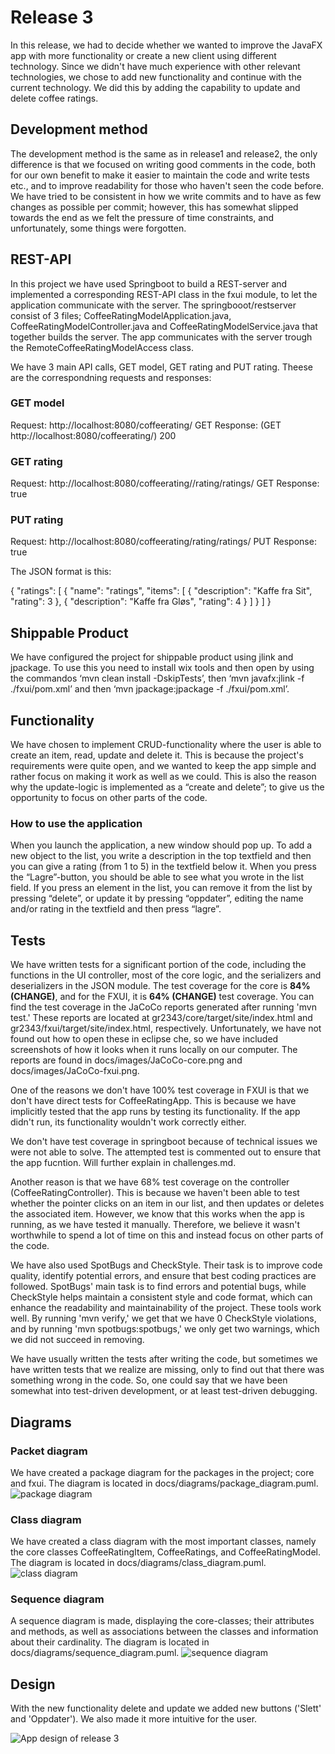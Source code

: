 # Release 3

In this release, we had to decide whether we wanted to improve the JavaFX app with more functionality or create a new client using different technology. Since we didn't have much experience with other relevant technologies, we chose to add new functionality and continue with the current technology. We did this by adding the capability to update and delete coffee ratings.

## Development method

The development method is the same as in release1 and release2, the only difference is that we focused on writing good comments in the code, both for our own benefit to make it easier to maintain the code and write tests etc., and to improve readability for those who haven't seen the code before. We have tried to be consistent in how we write commits and to have as few changes as possible per commit; however, this has somewhat slipped towards the end as we felt the pressure of time constraints, and unfortunately, some things were forgotten.

## REST-API

In this project we have used Springboot to build a REST-server and implemented a corresponding REST-API class in the fxui module, to let the application communicate with the server.
The springbooot/restserver consist of 3 files; CoffeeRatingModelApplication.java, CoffeeRatingModelController.java and CoffeeRatingModelService.java that together builds the server. The app communicates with the server trough the RemoteCoffeeRatingModelAccess class.

We have 3 main API calls, GET model, GET rating and PUT rating. Theese are the correspondning requests and responses:

### GET model

Request: http://localhost:8080/coffeerating/ GET
Response: (GET http://localhost:8080/coffeerating/) 200

### GET rating

Request: http://localhost:8080/coffeerating//rating/ratings/ GET
Response: true

### PUT rating

Request: http://localhost:8080/coffeerating/rating/ratings/ PUT
Response: true

The JSON format is this:

{
"ratings": [
{
"name": "ratings",
"items": [
{
"description": "Kaffe fra Sit",
"rating": 3
},
{
"description": "Kaffe fra Gløs",
"rating": 4
}
]
}
]
}

## Shippable Product

We have configured the project for shippable product using jlink and jpackage. To use this you need to install wix tools and then open by using the commandos ‘mvn clean install -DskipTests’, then ‘mvn javafx:jlink -f ./fxui/pom.xml’ and then ‘mvn jpackage:jpackage -f ./fxui/pom.xml’.

## Functionality

We have chosen to implement CRUD-functionality where the user is able to create an item, read, update and delete it. This is because the project's requirements were quite open, and we wanted to keep the app simple and rather focus on making it work as well as we could. This is also the reason why the update-logic is implemented as a “create and delete”; to give us the opportunity to focus on other parts of the code.

### How to use the application

When you launch the application, a new window should pop up. To add a new object to the list, you write a description in the top textfield and then you can give a rating (from 1 to 5) in the textfield below it. When you press the “Lagre”-button, you should be able to see what you wrote in the list field. If you press an element in the list, you can remove it from the list by pressing “delete”, or update it by pressing “oppdater”, editing the name and/or rating in the textfield and then press “lagre”.

## Tests

We have written tests for a significant portion of the code, including the functions in the UI controller, most of the core logic, and the serializers and deserializers in the JSON module. The test coverage for the core is **84% (CHANGE)**, and for the FXUI, it is **64% (CHANGE)** test coverage. You can find the test coverage in the JaCoCo reports generated after running 'mvn test.' These reports are located at gr2343/core/target/site/index.html and gr2343/fxui/target/site/index.html, respectively. Unfortunately, we have not found out how to open these in eclipse che, so we have included screenshots of how it looks when it runs locally on our computer. The reports are found in docs/images/JaCoCo-core.png and docs/images/JaCoCo-fxui.png.

One of the reasons we don't have 100% test coverage in FXUI is that we don't have direct tests for CoffeeRatingApp. This is because we have implicitly tested that the app runs by testing its functionality. If the app didn't run, its functionality wouldn't work correctly either.

We don't have test coverage in springboot because of technical issues we were not able to solve. The attempted test is commented out to ensure that the app fucntion. Will further explain in challenges.md.

Another reason is that we have 68% test coverage on the controller (CoffeeRatingController). This is because we haven't been able to test whether the pointer clicks on an item in our list, and then updates or deletes the associated item. However, we know that this works when the app is running, as we have tested it manually. Therefore, we believe it wasn't worthwhile to spend a lot of time on this and instead focus on other parts of the code.

We have also used SpotBugs and CheckStyle. Their task is to improve code quality, identify potential errors, and ensure that best coding practices are followed. SpotBugs' main task is to find errors and potential bugs, while CheckStyle helps maintain a consistent style and code format, which can enhance the readability and maintainability of the project. These tools work well. By running 'mvn verify,' we get that we have 0 CheckStyle violations, and by running 'mvn spotbugs:spotbugs,' we only get two warnings, which we did not succeed in removing.

We have usually written the tests after writing the code, but sometimes we have written tests that we realize are missing, only to find out that there was something wrong in the code. So, one could say that we have been somewhat into test-driven development, or at least test-driven debugging.

## Diagrams

### Packet diagram

We have created a package diagram for the packages in the project; core and fxui. The diagram is located in docs/diagrams/package_diagram.puml.
![package diagram](docs/diagrams/package_diagram.png)

### Class diagram

We have created a class diagram with the most important classes, namely the core classes CoffeeRatingItem, CoffeeRatings, and CoffeeRatingModel. The diagram is located in docs/diagrams/class_diagram.puml.
![class diagram](docs/diagrams/class_diagram.png)

### Sequence diagram

A sequence diagram is made, displaying the core-classes; their attributes and methods, as well as associations between the classes and information about their cardinality. The diagram is located in docs/diagrams/sequence_diagram.puml.
![sequence diagram](docs/diagrams/sequence_diagram.png)

## Design

With the new functionality delete and update we added new buttons ('Slett' and 'Oppdater'). We also made it more intuitive for the user.

![App design of release 3](../docs/images/design-release3.png)
